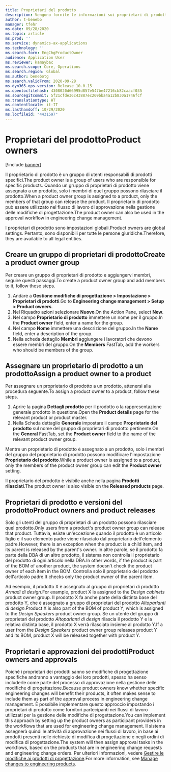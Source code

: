 ```yaml
---
title: Proprietari del prodotto
description: Vengono fornite le informazioni sui proprietari di prodotto. Un proprietario di prodotto è un gruppo di utenti responsabili di prodotti specifici. Solo i membri del gruppo possono rilasciare questi prodotti. Il proprietario di prodotto può essere utilizzato anche nel flusso di lavoro di approvazione.
author: t-benebo
manager: tfehr
ms.date: 09/28/2020
ms.topic: article
ms.prod: ''
ms.service: dynamics-ax-applications
ms.technology: ''
ms.search.form: EngChgProductOwner
audience: Application User
ms.reviewer: kamaybac
ms.search.scope: Core, Operations
ms.search.region: Global
ms.author: benebotg
ms.search.validFrom: 2020-09-28
ms.dyn365.ops.version: Release 10.0.15
ms.openlocfilehash: 4308020d66995d857e547be47216cb82caacf035
ms.sourcegitcommit: 5f21cfde36c43887ec209bba4a12b830a1746fcf
ms.translationtype: HT
ms.contentlocale: it-IT
ms.lasthandoff: 10/29/2020
ms.locfileid: "4431597"
---
```

# <a name="product-owners"></a><span data-ttu-id="b43f4-106">Proprietari del prodotto</span><span class="sxs-lookup"><span data-stu-id="b43f4-106">Product owners</span></span>

[!include [banner](../includes/banner.md)]

<span data-ttu-id="b43f4-107">Il proprietario di prodotto è un gruppo di utenti responsabili di prodotti specifici.</span><span class="sxs-lookup"><span data-stu-id="b43f4-107">The product owner is a group of users who are responsible for specific products.</span></span> <span data-ttu-id="b43f4-108">Quando un gruppo di proprietari di prodotto viene assegnato a un prodotto, solo i membri di quel gruppo possono rilasciare il prodotto.</span><span class="sxs-lookup"><span data-stu-id="b43f4-108">When a product owner group is assigned to a product, only the members of that group can release the product.</span></span> <span data-ttu-id="b43f4-109">Il proprietario di prodotto può essere utilizzato nel flusso di lavoro di approvazione nella gestione delle modifiche di progettazione.</span><span class="sxs-lookup"><span data-stu-id="b43f4-109">The product owner can also be used in the approval workflow in engineering change management.</span></span>

<span data-ttu-id="b43f4-110">I proprietari di prodotto sono impostazioni globali.</span><span class="sxs-lookup"><span data-stu-id="b43f4-110">Product owners are global settings.</span></span> <span data-ttu-id="b43f4-111">Pertanto, sono disponibili per tutte le persone giuridiche.</span><span class="sxs-lookup"><span data-stu-id="b43f4-111">Therefore, they are available to all legal entities.</span></span>

## <a name="create-a-product-owner-group"></a><span data-ttu-id="b43f4-112">Creare un gruppo di proprietari di prodotto</span><span class="sxs-lookup"><span data-stu-id="b43f4-112">Create a product owner group</span></span>

<span data-ttu-id="b43f4-113">Per creare un gruppo di proprietari di prodotto e aggiungervi membri, seguire questi passaggi.</span><span class="sxs-lookup"><span data-stu-id="b43f4-113">To create a product owner group and add members to it, follow these steps.</span></span>

1. <span data-ttu-id="b43f4-114">Andare a **Gestione modifiche di progettazione \> Impostazione \> Proprietari di prodotti**.</span><span class="sxs-lookup"><span data-stu-id="b43f4-114">Go to **Engineering change management \> Setup \> Product owners**.</span></span>
2. <span data-ttu-id="b43f4-115">Nel Riquadro azioni selezionare **Nuovo**.</span><span class="sxs-lookup"><span data-stu-id="b43f4-115">On the Action Pane, select **New**.</span></span>
3. <span data-ttu-id="b43f4-116">Nel campo **Proprietario di prodotto** immettere un nome per il gruppo.</span><span class="sxs-lookup"><span data-stu-id="b43f4-116">In the **Product owner** field, enter a name for the group.</span></span>
4. <span data-ttu-id="b43f4-117">Nel campo **Nome** immettere una descrizione del gruppo.</span><span class="sxs-lookup"><span data-stu-id="b43f4-117">In the **Name** field, enter a description of the group.</span></span>
5. <span data-ttu-id="b43f4-118">Nella scheda dettaglio **Membri** aggiungere i lavoratori che devono essere membri del gruppo.</span><span class="sxs-lookup"><span data-stu-id="b43f4-118">On the **Members** FastTab, add the workers who should be members of the group.</span></span>

## <a name="assign-a-product-owner-to-a-product"></a><span data-ttu-id="b43f4-119">Assegnare un proprietario di prodotto a un prodotto</span><span class="sxs-lookup"><span data-stu-id="b43f4-119">Assign a product owner to a product</span></span>

<span data-ttu-id="b43f4-120">Per assegnare un proprietario di prodotto a un prodotto, attenersi alla procedura seguente.</span><span class="sxs-lookup"><span data-stu-id="b43f4-120">To assign a product owner to a product, follow these steps.</span></span>

1. <span data-ttu-id="b43f4-121">Aprire la pagina **Dettagli prodotto** per il prodotto o la rappresentazione generale prodotto in questione.</span><span class="sxs-lookup"><span data-stu-id="b43f4-121">Open the **Product details** page for the relevant product or product master.</span></span>
1. <span data-ttu-id="b43f4-122">Nella Scheda dettaglio **Generale** impostare il campo **Proprietario del prodotto** sul nome del gruppo di proprietari di prodotto pertinente.</span><span class="sxs-lookup"><span data-stu-id="b43f4-122">On the **General** FastTab, set the **Product owner** field to the name of the relevant product owner group.</span></span>

<span data-ttu-id="b43f4-123">Mentre un proprietario di prodotto è assegnato a un prodotto, solo i membri del gruppo del proprietario di prodotto possono modificare l'impostazione **Proprietario del prodotto**.</span><span class="sxs-lookup"><span data-stu-id="b43f4-123">While a product owner is assigned to a product, only the members of the product owner group can edit the **Product owner** setting.</span></span>

<span data-ttu-id="b43f4-124">Il proprietario del prodotto è visibile anche nella pagina **Prodotti rilasciati**.</span><span class="sxs-lookup"><span data-stu-id="b43f4-124">The product owner is also visible on the **Released products** page.</span></span>

## <a name="product-owners-and-product-releases"></a><span data-ttu-id="b43f4-125">Proprietari di prodotto e versioni del prodotto</span><span class="sxs-lookup"><span data-stu-id="b43f4-125">Product owners and product releases</span></span>

<span data-ttu-id="b43f4-126">Solo gli utenti del gruppo di proprietari di un prodotto possono rilasciare quel prodotto.</span><span class="sxs-lookup"><span data-stu-id="b43f4-126">Only users from a product's product owner group can release that product.</span></span> <span data-ttu-id="b43f4-127">Tuttavia, esiste un'eccezione quando il prodotto è un articolo figlio e il suo elemento padre viene rilasciato dal proprietario dell'elemento padre.</span><span class="sxs-lookup"><span data-stu-id="b43f4-127">However, there is an exception when the product is a child item, and its parent is released by the parent's owner.</span></span> <span data-ttu-id="b43f4-128">In altre parole, se il prodotto fa parte della DBA di un altro prodotto, il sistema non controlla il proprietario del prodotto di ogni articolo nella DBA.</span><span class="sxs-lookup"><span data-stu-id="b43f4-128">In other words, if the product is part of the BOM of another product, the system doesn't check the product owner of each item in the BOM.</span></span> <span data-ttu-id="b43f4-129">Controlla solo il proprietario del prodotto dell'articolo padre.</span><span class="sxs-lookup"><span data-stu-id="b43f4-129">It checks only the product owner of the parent item.</span></span>

<span data-ttu-id="b43f4-130">Ad esempio, il prodotto X è assegnato al gruppo di proprietari di prodotto *Armadi di design*.</span><span class="sxs-lookup"><span data-stu-id="b43f4-130">For example, product X is assigned to the *Design cabinets* product owner group.</span></span> <span data-ttu-id="b43f4-131">Il prodotto X fa anche parte della distinta base del prodotto Y, che è assegnato a gruppo di proprietari del prodotto *Altoparlanti di design*.</span><span class="sxs-lookup"><span data-stu-id="b43f4-131">Product X is also part of the BOM of product Y, which is assigned to the *Design Speakers* product owner group.</span></span> <span data-ttu-id="b43f4-132">Se un utente del gruppo di proprietari del prodotto *Altoparlanti di design* rilascia il prodotto Y e la relativa distinta base, il prodotto X verrà rilasciato insieme al prodotto Y.</span><span class="sxs-lookup"><span data-stu-id="b43f4-132">If a user from the *Design Speakers* product owner group releases product Y and its BOM, product X will be released together with product Y.</span></span>

## <a name="product-owners-and-approvals"></a><span data-ttu-id="b43f4-133">Proprietari e approvazioni dei prodotti</span><span class="sxs-lookup"><span data-stu-id="b43f4-133">Product owners and approvals</span></span>

<span data-ttu-id="b43f4-134">Poiché i proprietari dei prodotti sanno se modifiche di progettazione specifiche andranno a vantaggio dei loro prodotti, spesso ha senso includerle come parte del processo di approvazione nella gestione delle modifiche di progettazione.</span><span class="sxs-lookup"><span data-stu-id="b43f4-134">Because product owners know whether specific engineering changes will benefit their products, it often makes sense to include them as part of the approval process in engineering change management.</span></span> <span data-ttu-id="b43f4-135">È possibile implementare questo approccio impostando i proprietari di prodotto come fornitori partecipanti nei flussi di lavoro utilizzati per la gestione delle modifiche di progettazione.</span><span class="sxs-lookup"><span data-stu-id="b43f4-135">You can implement this approach by setting up the product owners as participant providers in the workflows that are used for engineering change management.</span></span> <span data-ttu-id="b43f4-136">Il sistema assegnerà quindi le attività di approvazione nei flussi di lavoro, in base ai prodotti presenti nelle richieste di modifica di progettazione e negli ordini di modifica di progettazione.</span><span class="sxs-lookup"><span data-stu-id="b43f4-136">The system will then assign approval tasks in the workflows, based on the products that are in engineering change requests and engineering change orders.</span></span> <span data-ttu-id="b43f4-137">Per ulteriori informazioni, vedere [Gestire le modifiche ai prodotti di progettazione](engineering-change-management.md).</span><span class="sxs-lookup"><span data-stu-id="b43f4-137">For more information, see [Manage changes to engineering products](engineering-change-management.md).</span></span>
